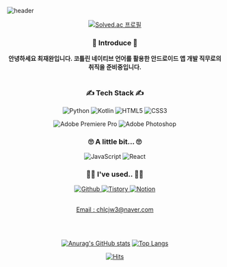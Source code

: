 <!--
      ## 참고한 사이트##
메인 배너 : https://github.com/kyechan99/capsule-render
각종 뱃지 : Shields.io 랑 Simple Icons 참고해서 뱃지, 뱃지아이콘 넣어줘야함
방문자 수 뱃지 : https://hits.seeyoufarm.com/
통계 카드 : https://github.com/anuraghazra/github-readme-stats
백준 티어 : https://github.com/mazassumnida/mazassumnida
                  => 백준은 왜 안되는걸까..

-->

<!-- 메인 배너 -->
![header](https://capsule-render.vercel.app/api?type=slice&color=6c459c&fontColor=auto&height=300&text=DOYOUNG%20LEE&fontSize=65&animation=fadeIn&rotate=19&fontAlign=66&fontAlignY=40)

<div align=center>

[![Solved.ac
프로필](http://mazassumnida.wtf/api/v2/generate_badge?boj=chlcjw3)](https://solved.ac/chlcjw3)
      
<h3> 🙌 Introduce 🙌 </h3>
<b> 안녕하세요 최재완입니다. 코틀린 네이티브 언어를 활용한 안드로이드 앱 개발 직무로의 취직을 준비중입니다. </b>    
<br>
<br>
      
<h3> ✍ Tech Stack ✍ </h3> <img alt="Python" src ="https://img.shields.io/badge/Python-3776AB.svg?&style=plastic&logo=Python&logoColor=white"/> <img alt="Kotlin" src ="https://img.shields.io/badge/Kotlin-7F52FF.svg?&style=plastic&logo=Kotlin&logoColor=white"/> <img alt="HTML5" src ="https://img.shields.io/badge/HTML5-E34F26.svg?&style=plastic&logo=HTML5&logoColor=white"/> <img alt="CSS3" src ="https://img.shields.io/badge/CSS3-1572B6.svg?&style=plastic&logo=CSS3&logoColor=white"/>
      
<br>
      
<img alt="Adobe Premiere Pro" src ="https://img.shields.io/badge/Adobe Premiere Pro-9999FF.svg?&style=plastic&logo=AdobePremierePro&logoColor=white"/> <img alt="Adobe Photoshop" src ="https://img.shields.io/badge/AdobePhotoshop-31A8FF.svg?&style=plastic&logo=Adobe Photoshop&logoColor=white"/>
      
<h3> 🙄 A little bit... 🙄 </h3> <img alt="JavaScript" src ="https://img.shields.io/badge/JavaScript-F7DF1E.svg?&style=plastic&logo=JavaScript&logoColor=white&"/> <img alt="React" src ="https://img.shields.io/badge/React-61DAFB.svg?&style=plastic&logo=React&logoColor=white"/>  
      
<br>
      
<h3> 🐱‍🏍 I've used.. 🐱‍🏍 </h3>
<a href="https://github.com/Jae-wan"><img alt="Github" src ="https://img.shields.io/badge/Github-181717.svg?&style=for-the-badge&logo=Github&logoColor=white"/>
<a href="https://timradder.tistory.com"><img alt="Tistory" src ="https://img.shields.io/badge/Tistory-FFBC36.svg?&style=for-the-badge&logo=Tistory&logoColor=white"/>
<a href="www.notion.so/jjangdeuk"><img alt="Notion" src ="https://img.shields.io/badge/Notion-000000.svg?&style=for-the-badge&logo=Notion&logoColor=white"/> <br>

<br>

Email : chlcjw3@naver.com <br>

<br>
<br>

<!-- github 커밋 수 등 통계 --> <!-- most used languages -->
[![Anurag's GitHub stats](https://github-readme-stats.vercel.app/api?username=Jae-wan&show_icons=true&text_color=ffffff&theme=material-palenight&border_radius=20&line_height=40&include_all_commits=true)](https://github.com/anuraghazra/github-readme-stats)
[![Top Langs](https://github-readme-stats.vercel.app/api/top-langs/?username=Jae-wan&border_color=ffffff&title_color=c792ea&text_color=ffffff&bg_color=292d3e&border_radius=20)](https://github.com/anuraghazra/github-readme-stats)


<!-- Visitor -->
[![Hits](https://hits.seeyoufarm.com/api/count/incr/badge.svg?url=https%3A%2F%2Fgithub.com%2FJae-wan%2Fhit-counter&count_bg=%23669145&title_bg=%2344A832&icon=android.svg&icon_color=%23F5F5F5&title=Visitor&edge_flat=true)](https://hits.seeyoufarm.com)

      


      
</div>

<!--
**Jae-wan/Jae-wan** is a ✨ _special_ ✨ repository because its `README.md` (this file) appears on your GitHub profile.

Here are some ideas to get you started:

- 🔭 I’m currently working on ...
- 🌱 I’m currently learning ...
- 👯 I’m looking to collaborate on ...
- 🤔 I’m looking for help with ...
- 💬 Ask me about ...
- 📫 How to reach me: ...
- 😄 Pronouns: ...
- ⚡ Fun fact: ...
-->
